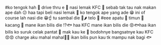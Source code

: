 #ko tengok hah 👀 drive thru e 🚗 nasi lemak KFC 🍚 sebab tak tau nak makan ape dah 😕 haa tapi beli nasi lemak 🍚 ko tengok ape yang ade 😁 ini of course lah nasi die 😁☝️ tu sambal die 🥵🌶️ telo 🥚
#eee apatu 👀 timun 🥒 kacang 🥜 mane ikan bilis die ⁉️🐟 haa KFC mane ikan bilis die 😡🐟haa ikan bilis ko suruk celak pantat 🍑 mak kau ke 👩 bodohnye bangsatnye kau KFC 😡😡 charge aku mahal mahal💸💸 ikan bilis pun kau tk mampu nak bagi 🐟
